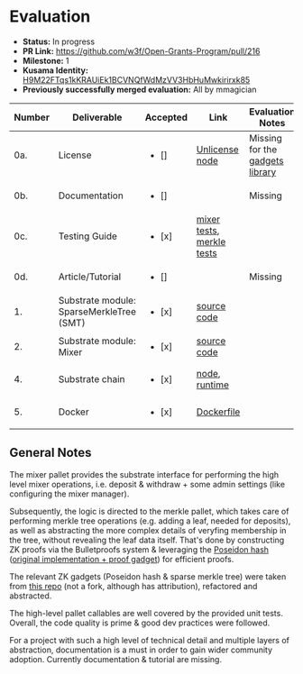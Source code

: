 # Evaluation

* **Status:** In progress
* **PR Link:** https://github.com/w3f/Open-Grants-Program/pull/216
* **Milestone:** 1
* **Kusama Identity:** [H9M22FTqs1kKRAUiEk1BCVNQfWdMzVV3HbHuMwkirirxk85](https://polkascan.io/pre/kusama/account/H9M22FTqs1kKRAUiEk1BCVNQfWdMzVV3HbHuMwkirirxk85)
* **Previously successfully merged evaluation:** All by mmagician

| Number | Deliverable | Accepted | Link | Evaluation Notes |
| ------------- | ------------- | ------------- | ------------- |------------- |
| 0a. | License | <ul><li>[] </li></ul> | [Unlicense node](https://github.com/webb-tools/anon/blob/master/LICENSE) | Missing for the [gadgets library](https://github.com/webb-tools/bulletproof-gadgets/) |
| 0b. | Documentation | <ul><li>[] </li></ul> | | Missing |
| 0c. | Testing Guide | <ul><li>[x] </li></ul> | [mixer tests](https://github.com/webb-tools/anon/blob/master/pallets/mixer/src/tests.rs), [merkle tests](https://github.com/webb-tools/anon/blob/master/pallets/merkle/src/tests.rs) | 
| 0d. | Article/Tutorial | <ul><li>[] </li></ul> | | Missing |
| 1. | Substrate module: SparseMerkleTree (SMT) | <ul><li>[x] </li></ul> | [source code](https://github.com/webb-tools/anon/tree/master/pallets/merkle) |  
| 2. | Substrate module: Mixer | <ul><li>[x] </li></ul> | [source code](https://github.com/webb-tools/anon/tree/master/pallets/mixer) |  
| 4. | Substrate chain | <ul><li>[x] </li></ul> | [node](https://github.com/webb-tools/anon/tree/master/node), [runtime](https://github.com/webb-tools/anon/tree/master/runtime) |  
| 5. | Docker | <ul><li>[x] </li></ul> | [Dockerfile](https://github.com/webb-tools/anon/tree/master/Dockerfile) |

## General Notes

The mixer pallet provides the substrate interface for performing the high level mixer operations, i.e. deposit & withdraw + some admin settings (like configuring the mixer manager).

Subsequently, the logic is directed to the merkle pallet, which takes care of performing merkle tree operations (e.g. adding a leaf, needed for deposits), as well as abstracting the more complex details of veryfing membership in the tree, without revealing the leaf data itself. That's done by constructing ZK proofs via the Bulletproofs system & leveraging the [Poseidon hash](https://www.poseidon-hash.info/) ([original implementation + proof gadget](https://github.com/lovesh/bulletproofs-r1cs-gadgets/blob/master/src/gadget_poseidon.rs)) for efficient proofs.

The relevant ZK gadgets (Poseidon hash & sparse merkle tree) were taken from [this repo](https://github.com/lovesh/bulletproofs-r1cs-gadgets/) (not a fork, although has attribution), refactored and abstracted.

The high-level pallet callables are well covered by the provided unit tests. Overall, the code quality is prime & good dev practices were followed.

For a project with such a high level of technical detail and multiple layers of abstraction, documentation is a must in order to gain wider community adoption. Currently documentation & tutorial are missing.
